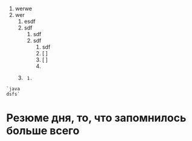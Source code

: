 ```java


```
1. werwe
2. wer
	1. esdf
	2. sdf
		1. sdf
		2. sdf
			1. sdf
			2.  [ ] 
			3. [ ] 
			4. 
	3. 
			1. 
```
`java
dsfs`
```




# Резюме дня, то, что запомнилось больше всего